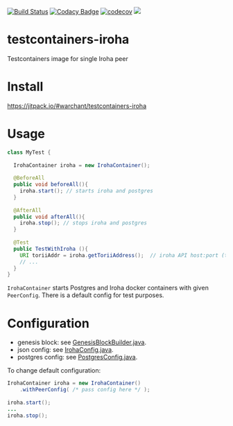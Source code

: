 [![Build Status](https://travis-ci.org/Warchant/testcontainers-iroha.svg?branch=master)](https://travis-ci.org/Warchant/testcontainers-iroha)
[![Codacy Badge](https://api.codacy.com/project/badge/Grade/ce56f4b975e1469da6b7ecfc8b98d879)](https://www.codacy.com/app/Warchant/testcontainers-iroha?utm_source=github.com&amp;utm_medium=referral&amp;utm_content=Warchant/testcontainers-iroha&amp;utm_campaign=Badge_Grade)
[![codecov](https://codecov.io/gh/Warchant/testcontainers-iroha/branch/master/graph/badge.svg)](https://codecov.io/gh/Warchant/testcontainers-iroha)
[![](https://jitpack.io/v/Warchant/testcontainers-iroha.svg)](https://jitpack.io/#Warchant/testcontainers-iroha)

# testcontainers-iroha
Testcontainers image for single Iroha peer


# Install

https://jitpack.io/#warchant/testcontainers-iroha

# Usage

```java
class MyTest {
  
  IrohaContainer iroha = new IrohaContainer();
  
  @BeforeAll
  public void beforeAll(){
    iroha.start(); // starts iroha and postgres
  }
  
  @AfterAll
  public void afterAll(){
    iroha.stop(); // stops iroha and postgres
  }
  
  @Test
  public TestWithIroha (){
    URI toriiAddr = iroha.getToriiAddress();  // iroha API host:port (torii)
    // ...
  }
}
```

`IrohaContainer` starts Postgres and Iroha docker containers with given `PeerConfig`. 
There is a default config for test purposes.

# Configuration

- genesis block: see [GenesisBlockBuilder.java](https://github.com/Warchant/testcontainers-iroha/blob/master/src/main/java/jp/co/soramitsu/iroha/testcontainers/detail/GenesisBlockBuilder.java).
- json config: see [IrohaConfig.java](https://github.com/Warchant/testcontainers-iroha/blob/master/src/main/java/jp/co/soramitsu/iroha/testcontainers/detail/IrohaConfig.java).
- postgres config: see [PostgresConfig.java](https://github.com/Warchant/testcontainers-iroha/blob/master/src/main/java/jp/co/soramitsu/iroha/testcontainers/detail/PostgresConfig.java).

To change default configuration:
```java
IrohaContainer iroha = new IrohaContainer()
    .withPeerConfig( /* pass config here */ );
    
iroha.start();
...
iroha.stop();
```
